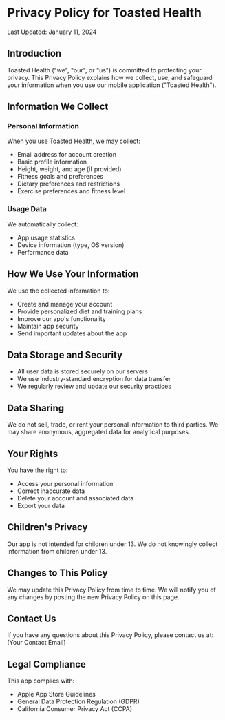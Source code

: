 # Privacy Policy for Toasted Health

Last Updated: January 11, 2024

## Introduction
Toasted Health ("we", "our", or "us") is committed to protecting your privacy. This Privacy Policy explains how we collect, use, and safeguard your information when you use our mobile application ("Toasted Health").

## Information We Collect

### Personal Information
When you use Toasted Health, we may collect:
- Email address for account creation
- Basic profile information
- Height, weight, and age (if provided)
- Fitness goals and preferences
- Dietary preferences and restrictions
- Exercise preferences and fitness level

### Usage Data
We automatically collect:
- App usage statistics
- Device information (type, OS version)
- Performance data

## How We Use Your Information
We use the collected information to:
- Create and manage your account
- Provide personalized diet and training plans
- Improve our app's functionality
- Maintain app security
- Send important updates about the app

## Data Storage and Security
- All user data is stored securely on our servers
- We use industry-standard encryption for data transfer
- We regularly review and update our security practices

## Data Sharing
We do not sell, trade, or rent your personal information to third parties. We may share anonymous, aggregated data for analytical purposes.

## Your Rights
You have the right to:
- Access your personal information
- Correct inaccurate data
- Delete your account and associated data
- Export your data

## Children's Privacy
Our app is not intended for children under 13. We do not knowingly collect information from children under 13.

## Changes to This Policy
We may update this Privacy Policy from time to time. We will notify you of any changes by posting the new Privacy Policy on this page.

## Contact Us
If you have any questions about this Privacy Policy, please contact us at:
[Your Contact Email]

## Legal Compliance
This app complies with:
- Apple App Store Guidelines
- General Data Protection Regulation (GDPR)
- California Consumer Privacy Act (CCPA)
